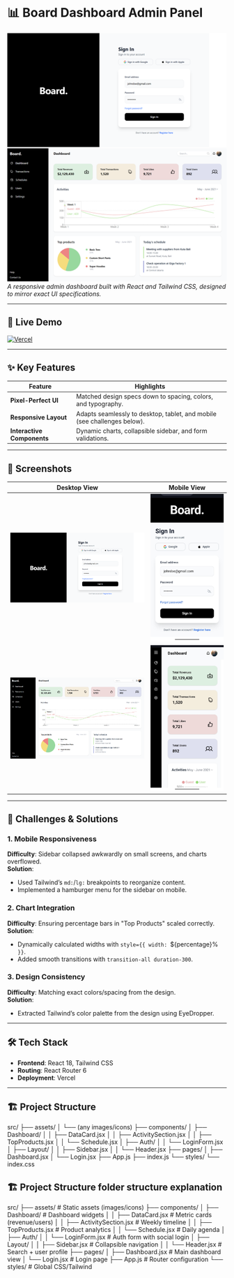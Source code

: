 
# 📊 Board Dashboard Admin Panel  

![Login Preview](/src/assets/readme/d-login.png)  
![Dashboard Preview](/src/assets/readme/d-dashboard.png)  
*A responsive admin dashboard built with React and Tailwind CSS, designed to mirror exact UI specifications.*  

---

## 🚀 Live Demo  
[![Vercel](https://img.shields.io/badge/View_Live_Demo-Vercel-000000?style=for-the-badge&logo=vercel)](https://board-dashboard-app-ten-tau.vercel.app/)  

---

## ✨ Key Features  
| Feature          | Highlights                                                                 |
|------------------|---------------------------------------------------------------------------|
| **Pixel-Perfect UI** | Matched design specs down to spacing, colors, and typography.            |
| **Responsive Layout** | Adapts seamlessly to desktop, tablet, and mobile (see challenges below). |
| **Interactive Components** | Dynamic charts, collapsible sidebar, and form validations.              |

---

## 📱 Screenshots  
| Desktop View                     | Mobile View                      |
|----------------------------------|----------------------------------|
| ![Desktop](/src/assets/readme/d-login.png)   | ![Mobile](/src/assets/readme/m-login.jpg)     |
| ![Desktop](/src/assets/readme/d-dashboard.png)   | ![Mobile](/src/assets/readme/m-dashboard.jpg)     |


---

## 🧠 Challenges & Solutions  
### 1. **Mobile Responsiveness**  
**Difficulty**: Sidebar collapsed awkwardly on small screens, and charts overflowed.  
**Solution**:  
- Used Tailwind’s `md:`/`lg:` breakpoints to reorganize content.  
- Implemented a hamburger menu for the sidebar on mobile.  

### 2. **Chart Integration**  
**Difficulty**: Ensuring percentage bars in "Top Products" scaled correctly.  
**Solution**:  
- Dynamically calculated widths with `style={{ width: `${percentage}%` }}`.  
- Added smooth transitions with `transition-all duration-300`.  

### 3. **Design Consistency**  
**Difficulty**: Matching exact colors/spacing from the design.  
**Solution**:  
- Extracted Tailwind’s color palette from the design using EyeDropper.  


---

## 🛠️ Tech Stack  
- **Frontend**: React 18, Tailwind CSS  
- **Routing**: React Router 6  
- **Deployment**: Vercel  

---

## 🏗️ Project Structure 

src/
├── assets/
│   └── (any images/icons)
├── components/
│   ├── Dashboard/
│   │   ├── DataCard.jsx
│   │   ├── ActivitySection.jsx
│   │   ├── TopProducts.jsx
│   │   └── Schedule.jsx
│   ├── Auth/
│   │   └── LoginForm.jsx
│   ├── Layout/
│   │   ├── Sidebar.jsx
│   │   └── Header.jsx
├── pages/
│   ├── Dashboard.jsx
│   └── Login.jsx
├── App.js
├── index.js
└── styles/
    └── index.css


## 🏗️ Project Structure  folder structure explanation
src/
├── assets/ # Static assets (images/icons)
├── components/
│ ├── Dashboard/ # Dashboard widgets
│ │ ├── DataCard.jsx # Metric cards (revenue/users)
│ │ ├── ActivitySection.jsx # Weekly timeline
│ │ ├── TopProducts.jsx # Product analytics
│ │ └── Schedule.jsx # Daily agenda
│ ├── Auth/
│ │ └── LoginForm.jsx # Auth form with social login
│ ├── Layout/
│ │ ├── Sidebar.jsx # Collapsible navigation
│ │ └── Header.jsx # Search + user profile
├── pages/
│ ├── Dashboard.jsx # Main dashboard view
│ └── Login.jsx # Login page
├── App.js # Router configuration
└── styles/ # Global CSS/Tailwind